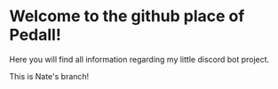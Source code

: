 # Welcome to the github place of Pedall!

Here you will find all information regarding my little discord bot project.

This is Nate's branch!
